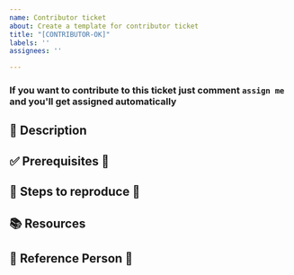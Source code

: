 ```yaml
---
name: Contributor ticket
about: Create a template for contributor ticket
title: "[CONTRIBUTOR-OK]"
labels: ''
assignees: ''

---
```


### **If you want to contribute to this ticket just comment `assign me` and you'll get assigned automatically**

## :page_facing_up: Description

## :white_check_mark: Prerequisites :star2:

## :1234: Steps to reproduce :star2:

## :books: Resources

## :information_desk_person: Reference Person :star2:
